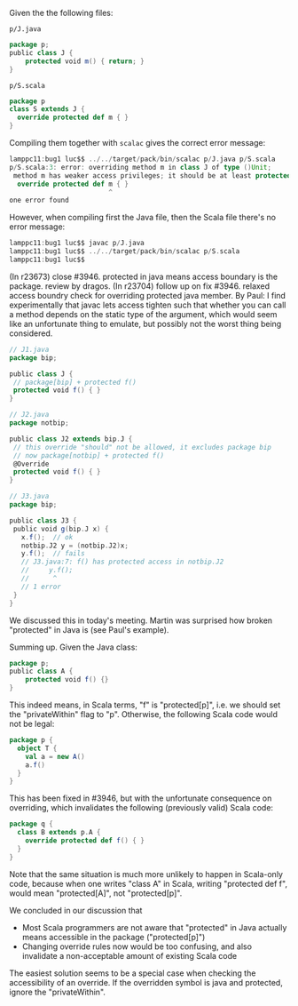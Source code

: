 Given the the following files:

`p/J.java`

```scala
package p;
public class J {
    protected void m() { return; }
}
```


`p/S.scala`
```scala
package p
class S extends J {
  override protected def m { }
}
```

Compiling them together with `scalac` gives the correct error message:

```scala
lamppc11:bug1 luc$$ ../../target/pack/bin/scalac p/J.java p/S.scala
p/S.scala:3: error: overriding method m in class J of type ()Unit;
 method m has weaker access privileges; it should be at least protected[p]
  override protected def m { }
                         ^
one error found
```

However, when compiling first the Java file, then the Scala file there's no error message:

```scala
lamppc11:bug1 luc$$ javac p/J.java 
lamppc11:bug1 luc$$ ../../target/pack/bin/scalac p/S.scala 
lamppc11:bug1 luc$$
```
(In r23673) close #3946. protected in java means access boundary is the package. review by dragos.
(In r23704) follow up on fix #3946. relaxed access boundry check for overriding protected java member.
By Paul: I find experimentally that javac lets access tighten such that whether
you can call a method depends on the static type of the argument, which
would seem like an unfortunate thing to emulate, but possibly not the
worst thing being considered.

```scala
// J1.java
package bip;

public class J {
 // package[bip] + protected f()
 protected void f() { }
}
```

```scala
// J2.java
package notbip;

public class J2 extends bip.J {
 // this override "should" not be allowed, it excludes package bip
 // now package[notbip] + protected f()
 @Override
 protected void f() { }
}
```

```scala
// J3.java
package bip;

public class J3 {
 public void g(bip.J x) {
   x.f();  // ok
   notbip.J2 y = (notbip.J2)x;
   y.f();  // fails
   // J3.java:7: f() has protected access in notbip.J2
   //     y.f();
   //      ^
   // 1 error
 }
}
```
We discussed this in today's meeting. Martin was surprised how broken
"protected" in Java is (see Paul's example).

Summing up. Given the Java class:

```scala
package p;
public class A {
    protected void f() {}
}
```

This indeed means, in Scala terms, "f" is "protected[p]", i.e. we should set
the "privateWithin" flag to "p". Otherwise, the following Scala code would
not be legal:

```scala
package p {
  object T {
    val a = new A()
    a.f()
  }
}
```

This has been fixed in #3946, but with the unfortunate consequence on
overriding, which invalidates the following (previously valid) Scala code:

```scala
package q {
  class B extends p.A {
    override protected def f() { }
  }
}
```

Note that the same situation is much more unlikely to happen in
Scala-only code, because when one writes "class A" in Scala, writing
"protected def f", would mean "protected[A]", not "protected[p]".

We concluded in our discussion that

 * Most Scala programmers are not aware that "protected" in Java actually means accessible in the package ("protected[p]")
 * Changing override rules now would be too confusing, and also invalidate a non-acceptable amount of existing Scala code

The easiest solution seems to be a special case when checking the
accessibility of an override. If the overridden symbol is java and protected,
ignore the "privateWithin".
